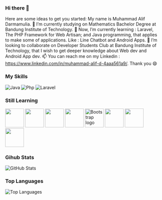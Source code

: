 ### Hi there 👋


Here are some ideas to get you started:
My name is Muhammad Alif Darmamulia. 🔭 I’m currently studying on Mathematics Bachelor Degree at Bandung Institute of Technology. 🌱 Now, I’m currently learning : Laravel, The PHP Framework for Web Artisan; and Java programming, that applies to make some of applications. Like : Line Chatbot and Android Apps. 👯 I’m looking to collaborate on Developer Students Club at Bandung Institute of Technology, that I wish to get deeper knowledge about Web dev and Android App dev. 📫 You can reach me on my Linkedin : https://www.linkedin.com/in/muhammad-alif-d-4aaa561a9/. Thank you 😄 

### My Skills
<p>
  <img alt="Java" src="https://img.shields.io/badge/-Java-eb8334?style=flat-square&logo=java&logoColor=white" /> 
  <img alt="Php" src="https://img.shields.io/badge/-Php-4934eb?style=flat-square&logo=php&logoColor=white" />
  <img alt="Laravel" src="https://img.shields.io/badge/-Laravel-ff0000?style=flat-square&logo=laravel&logoColor=white" />
</p>

### Still Learning
<span>
<img src="https://developer.android.com/images/brand/Android_Robot.png" height="60">
<img src="https://cdn.jsdelivr.net/npm/programming-languages-logos/src/java/java.png" height="60">
<img src="https://cdn.jsdelivr.net/npm/programming-languages-logos/src/kotlin/kotlin.png" height="60">
<img src="https://cdn.jsdelivr.net/npm/programming-languages-logos/src/html/html.png" height="60">  
<img src="https://upload.wikimedia.org/wikipedia/commons/b/b2/Bootstrap_logo.svg" alt="Bootstrap logo" height="60">  
<img src="https://seeklogo.com/images/L/laravel-logo-41EC1D4C3F-seeklogo.com.png" height="60"> 
<img src="https://cdn.jsdelivr.net/npm/programming-languages-logos/src/python/python.png" height="60"><t>
<img src="https://cdn.jsdelivr.net/npm/programming-languages-logos/src/php/php.png" height="60"> 
</span>

### Gihub Stats
<p><img src="https://github-readme-stats.vercel.app/api?username=alif338&amp;show_icons=true&amp;count_private=true&amp;theme=cobalt" alt="GitHub Stats"></p>

### Top Languages
<p><img src="https://github-readme-stats.vercel.app/api/top-langs/?username=alif338&amp;layout=compact" alt="Top Languages"></p>
